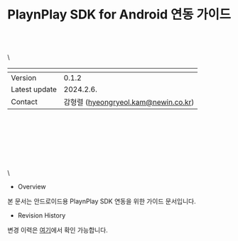 # PlaynPlay SDK for Android 연동 가이드
\
\
\
\

| <!-- -->    | <!-- --> |
|-------------|----------|
| Version     | 0.1.2    |
| Latest update | 2024.2.6. |
| Contact     | 감형렬 (hyeongryeol.kam@newin.co.kr) |

\
\
\
\
\
\
\
\
* Overview

본 문서는 안드로이드용 PlaynPlay SDK 연동을 위한 가이드 문서입니다.

* Revision History

변경 이력은 [여기](./revision_history/home.md)에서 확인 가능합니다.
